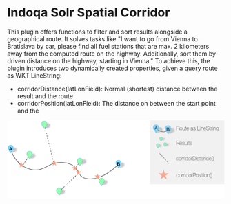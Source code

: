 # Indoqa Solr Spatial Corridor

This plugin offers functions to filter and sort results alongside a geographical route. It solves tasks like "I want to go from Vienna to Bratislava by car, please find all fuel stations that are max. 2 kilometers away from the computed route on the highway. Additionally, sort them by driven distance on the highway, starting in Vienna." To achieve this, the plugin introduces two dynamically created properties, given a query route as WKT LineString:

  * corridorDistance(latLonField): Normal (shortest) distance between the result and the route
  * corridorPosition(latLonField): The distance on between the start point and the 

![Solr spation corridor legend](/docs/corridor_legend.png)
